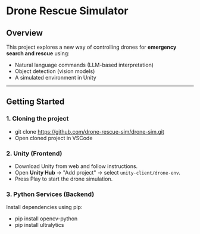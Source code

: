 # Drone Rescue Simulator

## Overview

This project explores a new way of controlling drones for **emergency search and rescue** using:

- Natural language commands (LLM-based interpretation)
- Object detection (vision models)
- A simulated environment in Unity

---

## Getting Started

### 1. Cloning the project

- git clone https://github.com/drone-rescue-sim/drone-sim.git
- Open cloned project in VSCode

### 2. Unity (Frontend)

- Download Unity from web and follow instructions.
- Open **Unity Hub** → "Add project" → select `unity-client/drone-env`.
- Press Play to start the drone simulation.

### 3. Python Services (Backend)

Install dependencies using pip:

- pip install opencv-python
- pip install ultralytics
